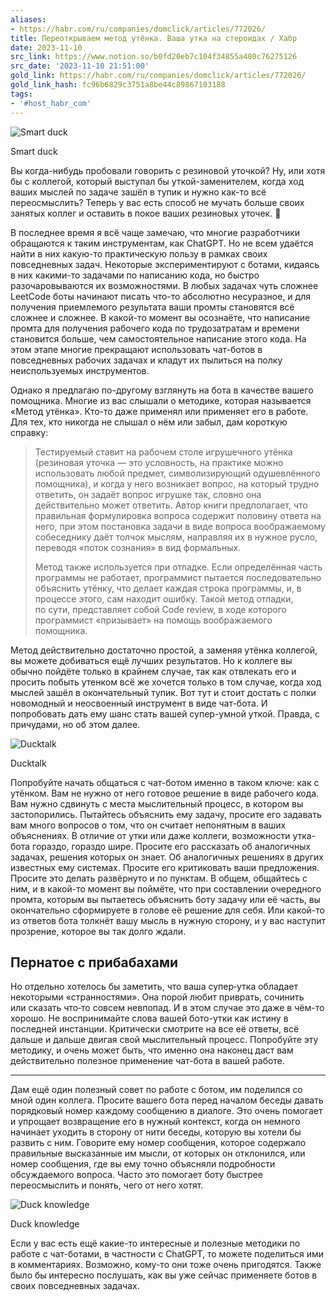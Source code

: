 ```yaml
---
aliases:
- https://habr.com/ru/companies/domclick/articles/772026/
title: Переоткрываем метод утёнка. Ваша утка на стероидах / Хабр
date: 2023-11-10
src_link: https://www.notion.so/b0fd20eb7c104f34855a480c76275126
src_date: '2023-11-10 21:51:00'
gold_link: https://habr.com/ru/companies/domclick/articles/772026/
gold_link_hash: fc96b6829c3751a8be44c89867103188
tags:
- '#host_habr_com'
---
```


![](https://habrastorage.org/getpro/habr/upload_files/d8f/60b/c26/d8f60bc26db28016b7313b4480ec22a4.jpg "Smart duck")

Smart duck

Вы когда-нибудь пробовали говорить с резиновой уточкой? Ну, или хотя бы с коллегой, который выступал бы уткой-заменителем, когда ход ваших мыслей по задаче зашёл в тупик и нужно как-то всё переосмыслить? Теперь у вас есть способ не мучать больше своих занятых коллег и оставить в покое ваших резиновых уточек. 🦆  


В последнее время я всё чаще замечаю, что многие разработчики обращаются к таким инструментам, как ChatGPT. Но не всем удаётся найти в них какую-то практическую пользу в рамках своих повседневных задач. Некоторые экспериментируют с ботами, кидаясь в них какими-то задачами по написанию кода, но быстро разочаровываются их возможностями. В любых задачах чуть сложнее LeetCode боты начинают писать что-то абсолютно несуразное, и для получения приемлемого результата ваши промты становятся всё сложнее и сложнее. В какой-то момент вы осознаёте, что написание промта для получения рабочего кода по трудозатратам и времени становится больше, чем самостоятельное написание этого кода. На этом этапе многие прекращают использовать чат-ботов в повседневных рабочих задачах и кладут их пылиться на полку неиспользуемых инструментов.

Однако я предлагаю по-другому взглянуть на бота в качестве вашего помощника. Многие из вас слышали о методике, которая называется «Метод утёнка». Кто-то даже применял или применяет его в работе. Для тех, кто никогда не слышал о нём или забыл, дам короткую справку:


> Тестируемый ставит на рабочем столе игрушечного утёнка (резиновая уточка — это условность, на практике можно использовать любой предмет, символизирующий одушевлённого помощника), и когда у него возникает вопрос, на который трудно ответить, он задаёт вопрос игрушке так, словно она действительно может ответить. Автор книги предполагает, что правильная формулировка вопроса содержит половину ответа на него, при этом постановка задачи в виде вопроса воображаемому собеседнику даёт толчок мыслям, направляя их в нужное русло, переводя «поток сознания» в вид формальных.
> 
> Метод также используется при отладке. Если определённая часть программы не работает, программист пытается последовательно объяснить утёнку, что делает каждая строка программы, и, в процессе этого, сам находит ошибку. Такой метод отладки, по сути, представляет собой Code review, в ходе которого программист «призывает» на помощь воображаемого помощника.

Метод действительно достаточно простой, а заменяя утёнка коллегой, вы можете добиваться ещё лучших результатов. Но к коллеге вы обычно пойдёте только в крайнем случае, так как отвлекать его и просить побыть утенком всё же хочется только в том случае, когда ход мыслей зашёл в окончательный тупик. Вот тут и стоит достать с полки новомодный и неосвоенный инструмент в виде чат-бота. И попробовать дать ему шанс стать вашей супер-умной уткой. Правда, с причудами, но об этом далее.

![](https://habrastorage.org/getpro/habr/upload_files/5ae/cf8/6fc/5aecf86fca779ea64bd851b66e9e0bcb.jpg "Ducktalk")

Ducktalk

Попробуйте начать общаться с чат-ботом именно в таком ключе: как с утёнком. Вам не нужно от него готовое решение в виде рабочего кода. Вам нужно сдвинуть с места мыслительный процесс, в котором вы застопорились. Пытайтесь объяснить ему задачу, просите его задавать вам много вопросов о том, что он считает непонятным в ваших объяснениях. В отличие от утки или даже коллеги, возможности утка-бота гораздо, гораздо шире. Просите его рассказать об аналогичных задачах, решения которых он знает. Об аналогичных решениях в других известных ему системах. Просите его критиковать ваши предложения. Просите это делать развёрнуто и по пунктам. В общем, общайтесь с ним, и в какой-то момент вы поймёте, что при составлении очередного промта, которым вы пытаетесь объяснить боту задачу или её часть, вы окончательно сформируете в голове её решение для себя. Или какой-то из ответов бота толкнёт вашу мысль в нужную сторону, и у вас наступит прозрение, которое вы так долго ждали.

Пернатое с прибабахами
----------------------

Но отдельно хотелось бы заметить, что ваша супер‑утка обладает некоторыми «странностями». Она порой любит приврать, сочинить или сказать что‑то совсем невпопад. И в этом случае это даже в чём-то хорошо. Не воспринимайте слова вашей бото-утки как истину в последней инстанции. Критически смотрите на все её ответы, всё дальше и дальше двигая свой мыслительный процесс. Попробуйте эту методику, и очень может быть, что именно она наконец даст вам действительно полезное применение чат-бота в вашей работе.



---

Дам ещё один полезный совет по работе с ботом, им поделился со мной один коллега. Просите вашего бота перед началом беседы давать порядковый номер каждому сообщению в диалоге. Это очень помогает и упрощает возвращение его в нужный контекст, когда он немного начинает уходить в сторону от нити беседы, которую вы хотели бы развить с ним. Говорите ему номер сообщения, которое содержало правильные высказанные им мысли, от которых он отклонился, или номер сообщения, где вы ему точно объясняли подробности обсуждаемого вопроса. Часто это помогает боту быстрее переосмыслить и понять, чего от него хотят. 

![](https://habrastorage.org/getpro/habr/upload_files/872/6d6/59c/8726d659cfaee9be4caed123a5b06edf.jpg "Duck knowledge")

Duck knowledge

Если у вас есть ещё какие-то интересные и полезные методики по работе с чат-ботами, в частности с ChatGPT, то можете поделиться ими в комментариях. Возможно, кому-то они тоже очень пригодятся. Также было бы интересно послушать, как вы уже сейчас применяете ботов в своих повседневных задачах.